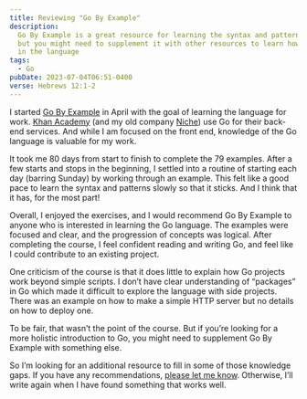 ```yaml
---
title: Reviewing "Go By Example"
description:
  Go By Example is a great resource for learning the syntax and patterns of Go,
  but you might need to supplement it with other resources to learn how to work
  in the language
tags:
  - Go
pubDate: 2023-07-04T06:51-0400
verse: Hebrews 12:1-2
---
```


I started [Go By Example](https://gobyexample.com/) in April with the goal of
learning the language for work. [Khan Academy](https://khanacademy.org) (and my
old company [Niche](https://niche.com)) use Go for their back-end services. And
while I am focused on the front end, knowledge of the Go language is valuable
for my work.

It took me 80 days from start to finish to complete the 79 examples. After a few
starts and stops in the beginning, I settled into a routine of starting each day
(barring Sunday) by working through an example. This felt like a good pace to
learn the syntax and patterns slowly so that it sticks. And I think that it has,
for the most part!

Overall, I enjoyed the exercises, and I would recommend Go By Example to anyone
who is interested in learning the Go language. The examples were focused and
clear, and the progression of concepts was logical. After completing the course,
I feel confident reading and writing Go, and feel like I could contribute to an
existing project.

One criticism of the course is that it does little to explain how Go projects
work beyond simple scripts. I don’t have clear understanding of “packages” in Go
which made it difficult to explore the language with side projects. There was an
example on how to make a simple HTTP server but no details on how to deploy one.

To be fair, that wasn’t the point of the course. But if you’re looking for a
more holistic introduction to Go, you might need to supplement Go By Example
with something else.

So I’m looking for an additional resource to fill in some of those knowledge
gaps. If you have any recommendations, [please let me
know](mailto:sean@seanmcp.com?subject=Go%20Resources). Otherwise, I’ll write again
when I have found something that works well.
